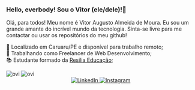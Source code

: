 ### Hello, everbody! Sou o Vitor (ele/dele)!👋

Olá, para todos!
Meu nome é Vitor Augusto Almeida de Moura.
Eu sou um grande amante do incrível mundo da tecnologia.
Sinta-se livre para me contactar ou usar os repositórios do meu github!

📍 Localizado em Caruaru/PE e disponível para trabalho remoto; <br>
💼 Trabalhando como Freelancer de Web Desenvolvimento; <br>
📚 Estudante formado da <a href="https://www.resilia.com.br/">Resilia Educação</a>;




<img src="https://github-readme-stats.vercel.app/api/top-langs?username=VitorAam&show_icons=true&locale=en&layout=compact&theme=chartreuse-dark" alt="ovi" />
<img src="https://github-readme-stats.vercel.app/api?username=VitorAam&show_icons=true&theme=radical" alt="ovi")/>


<div align="center">
  <a href="https://www.linkedin.com/in/vitor-aam/">
    <img src="https://img.shields.io/badge/LinkedIn-%230077B5.svg?&style=flat-square&logo=linkedin&logoColor=white" alt="LinkedIn">
  </a>

  <a href="https://www.instagram.com/vitorluci1/">
    <img src="https://img.shields.io/badge/Instagram-%23E4405F.svg?&style=flat-square&logo=instagram&logoColor=white" alt="Instagram">
  </a>
</div>
